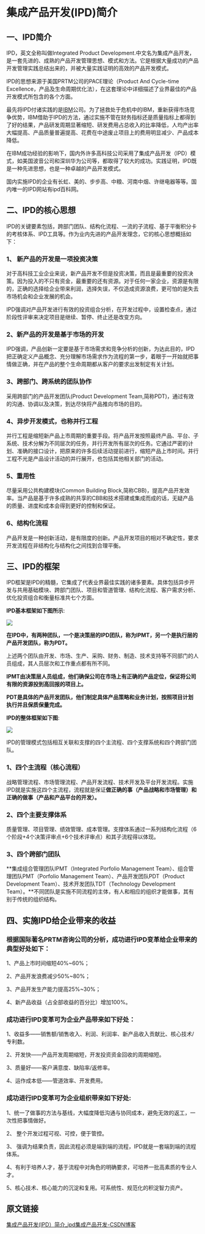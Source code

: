 # 集成产品开发(IPD)简介



一、IPD简介
----------------------------------------------------------------------

IPD，英文全称叫做Integrated Product Development.中文名为集成产品开发，是一套先进的、成熟的产品开发管理思想、模式和方法。它是根据大量成功的产品开发管理实践总结出来的，并被大量实践证明的高效的产品开发模式。

IPD的思想来源于美国PRTM公司的PACE理论（Product And Cycle-time Excellence，产品及生命周期优化法），在这套理论中详细描述了业界最佳的产品开发模式所包含的各个方面。

最先将IPD付诸实践的是[IBM](https://so.csdn.net/so/search?q=IBM&spm=1001.2101.3001.7020)公司。为了拯救处于危机中的IBM，重新获得市场竞争优势，IBM借助于IPD的方法，通过实施不管在财务指标还是质量指标上都得到了好的结果，产品研发周期显著缩短、研发费用占总收入的比率降低，人均产出率大幅提高、产品质量普遍提高、花费在中途废止项目上的费用明显减少、产品成本降低。

在IBM成功经验的影响下，国内外许多高科技公司采用了集成产品开发（IPD）模式，如美国波音公司和深圳华为公司等，都取得了较大的成功。实践证明，IPD既是一种先进思想，也是一种卓越的产品开发模式。

国内实施IPD的企业有长虹、美的、步步高、中粮、河南中烟、许继电器等等。国内唯一的IPD网站有ipd百科网。



二、IPD的核心思想
----------

IPD的关键要素包括，跨部门团队、结构化流程、一流的子流程、基于平衡积分卡的考核体系、IPD工具等。作为业内先进的产品开发理念，它的核心思想概括如下：



### **1、 新产品的开发是一项投资决策**

对于高科技工业企业来说，新产品开发不但是投资决策，而且是最重要的投资决策。因为投入的不只有资金，最重要的还有资源。对于任何一家企业，资源是有限的，正确的选择给企业带来利润，选择失误，不仅造成资源浪费，更可怕的是失去市场机会和企业发展的机会。

IPD强调对产品开发进行有效的投资组合分析，在开发过程中，设置检查点，通过阶段性评审来决定项目是继续、暂停、终止还是改变方向。



### **2、新产品的开发是基于市场的开发**

IPD强调，产品创新一定要是基于市场需求和竞争分析的创新，为达此目的，IPD把正确定义产品概念、充分理解市场需求作为流程的第一步，着眼于一开始就把事情做正确，并在产品的整个生命周期都从客户的要求出发制定有关计划。



### **3、跨部门、跨系统的团队协作**

采用跨部门的产品开发团队(Product Development Team,简称PDT)，通过有效的沟通、协调以及决策，到达尽快将产品推向市场的目的。



### **4、异步开发模式，也称并行工程**

并行工程是缩短新产品上市周期的重要手段。将产品开发按照最终产品、平台、子系统、技术分解为不同层次的任务，并行开发所有层次的任务。它通过严密的计划、准确的接口设计，把原来的许多后续活动提前进行，缩短产品上市时间。并行工程不光是产品设计活动的并行展开，也包括其他相关部门的活动。



### **5、重用性**

尽量采用公共构建模块(Common Building Block,简称CBB)，提高产品开发效率。当产品是基于许多成熟的共享的CBB和技术搭建或集成而成的话，无疑产品的质量、进度和成本会得到更好的控制和保证。



### **6、结构化流程**

产品开发是一种创新活动，是有限度的创新。产品开发项目的相对不确定性，要求开发流程在非结构化与结构化之间找到合理平衡。



**三、IPD的框架**
------------

IPD框架是IPD的精髓，它集成了代表业界最佳实践的诸多要素。具体包括异步开发与共用基础模块、跨部门团队、项目和管道管理、结构化流程、客户需求分析、优化投资组合和衡量标准共七个方面。



**IPD基本框架如下图所示**:

![](集成产品开发(IPD)简介.assets/f5bae6acdfe462aa0c7e478a0c4f1502.jpeg)

**在IPD中，有两种团队，一个是决策层的IPD团队，称为IPMT，另一个是执行层的产品开发团队，称为PDT。**

上述两个团队由开发、市场、生产、采购、财务、制造、技术支持等不同部门的人员组成，其人员层次和工作重点都有所不同。

**IPMT由决策层人员组成，他们确保公司在市场上有正确的产品定位，保证将公司有限的资源投到高回报的项目上。**

**PDT是具体的产品开发团队，他们制定具体产品策略和业务计划，按照项目计划执行并且保质保量完成。**



**IPD的整体框架如下图**:

![](集成产品开发(IPD)简介.assets/9e6d5745c1189e324c50057a3ab9eb0a.jpeg)



IPD的管理模式包括相互关联和支撑的四个主流程、四个支撑系统和四个跨部门团队。

### **1、四个主流程（核心流程）**

战略管理流程、市场管理流程、产品开发流程、技术开发及平台开发流程。实施IPD就是实施这四个主流程，流程就是保证**做正确的事（产品战略和市场管理）和正确的做事（产品和产品平台的开发）。**

### **2、四个主要支撑体系**

质量管理、项目管理、绩效管理、成本管理。支撑体系通过一系列结构化流程（6个阶段+4个决策评审点+6个技术评审点）和其子流程得以体现。

### **3、四个跨部门团队**

**集成组合管理团队IPMT（Integrated Porfolio Management Team）、组合管理团队PMT（Porfolio Management Team）、产品开发团队PDT（Product Development Team）、技术开发团队TDT（Technology Development Team）。**不同团队是实施不同流程的主体，有人和相应的组织才能做事，其有别于传统的组织结构。



四、实施IPD给企业带来的收益
---------------

### 根据国际著名PRTM咨询公司的分析，**成功进行IPD变革给企业带来的典型好处如下**：

1、产品上市时间缩短40%~60%；

2、产品开发浪费减少50%~80%；

3、产品开发生产能力提高25%~30%；

4、新产品收益（占全部收益的百分比）增加100%。

### **成功进行IPD变革可为企业产品带来如下好处**：

1、收益多——销售额/销售收入、利润、利润率、新产品收入贡献比、核心技术/专利数。

2、开发快——产品开发周期缩短，开发投资资金回收的周期缩短。

3、质量好——客户满意度、缺陷率/返修率。

4、运作成本低——管道效率、开发费用。

### **成功进行IPD变革可为企业组织带来如下好处**:

1、统一了做事的方法与基线，大幅度降低沟通与协同成本，避免无效的返工，一次性把事情做好。

2、 整个开发过程可视、可控，便于管控。

3、 强调为结果负责，因此流程必须是端到端的流程，IPD就是一套端到端的流程体系。

4、有利于培养人才，基于流程中对角色的明确要求，可培养一批高素质的专业人才。

5、核心技术、核心能力的沉淀和复用。可系统性、规范化的积淀智力资产。



## 原文链接

[集成产品开发(IPD）简介_ipd集成产品开发-CSDN博客](https://blog.csdn.net/SaixiCo/article/details/125717466?spm=1001.2014.3001.5506)